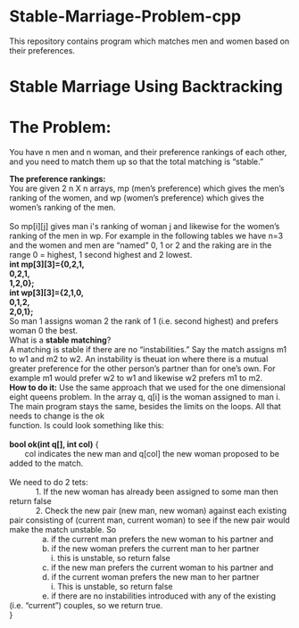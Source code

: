 Stable-Marriage-Problem-cpp
===========================

This repository contains program which matches men and women based on their preferences.

Stable Marriage Using Backtracking
==================================
The Problem:
===========
You have n men and n woman, and their preference rankings of each other, and you need to match them up so that 
the total matching is “stable.”

<b>The preference rankings:</b><br>
You are given 2 n X n arrays, mp (men’s preference) which gives the men’s ranking of the women, 
and wp (women’s preference) which gives the women’s ranking of the men.<br><br>
So mp[i][j] gives man i's ranking of woman j and likewise for the women’s ranking of the men in wp.
For example in the following tables we have n=3 and the women and men are “named” 0, 1 or 2 and the raking are 
in the range 0 = highest, 1 second highest and 2 lowest.
<b><br>
int mp[3][3]={0,2,1,
<br>          0,2,1,
<br>          1,2,0};
<br>int wp[3][3]={2,1,0,
<br>             0,1,2,
<br>             2,0,1};
<br>              </b>
So man 1 assigns woman 2 the rank of 1 (i.e. second highest) and prefers woman 0 the best.
<br>What is a <b>stable matching</b>?<br>
A matching is stable if there are no “instabilities.” Say the match assigns m1 to w1 and m2 to w2. An instability 
is theuat ion where there is a mutual greater preference for the other person’s partner than for one’s own. 
For example m1 would prefer w2 to w1 and likewise w2 prefers m1 to m2.
<br><b>How to do it:</b>
Use the same approach that we used for the one dimensional eight queens problem. In the array q, q[i] is the woman 
assigned to man i. The main program stays the same, besides the limits on the loops. All that needs to change is the 
ok<br> function. Is could look something like this:
<br>
<br><b>bool ok(int q[], int col)</b> {
<br> &nbsp;&nbsp;&nbsp;&nbsp;&nbsp;&nbsp; col indicates the new man and q[col] the new woman proposed to be added to the match.
<br><br>We need to do 2 tets:
<br>&nbsp;&nbsp;&nbsp;&nbsp;&nbsp;&nbsp;&nbsp;&nbsp;&nbsp;&nbsp;&nbsp;    1. If the new woman has already been assigned to some man then return false
<br>&nbsp;&nbsp;&nbsp;&nbsp;&nbsp;&nbsp;&nbsp;&nbsp;&nbsp;&nbsp;&nbsp;    2. Check the new pair (new man, new woman) against each existing pair consisting of (current man, current woman) to see if the new pair would make the match unstable. So
<br>&nbsp;&nbsp;&nbsp;&nbsp;&nbsp;&nbsp;&nbsp;&nbsp;&nbsp;&nbsp;&nbsp;&nbsp;&nbsp;&nbsp;        a. if the current man prefers the new woman to his partner and
<br>&nbsp;&nbsp;&nbsp;&nbsp;&nbsp;&nbsp;&nbsp;&nbsp;&nbsp;&nbsp;&nbsp;&nbsp;&nbsp;&nbsp;        b. if the new woman prefers the current man to her partner
<br>&nbsp;&nbsp;&nbsp;&nbsp;&nbsp;&nbsp;&nbsp;&nbsp;&nbsp;&nbsp;&nbsp;&nbsp;&nbsp;&nbsp;&nbsp;&nbsp;&nbsp;&nbsp;                i. this is unstable, so return false
<br>&nbsp;&nbsp;&nbsp;&nbsp;&nbsp;&nbsp;&nbsp;&nbsp;&nbsp;&nbsp;&nbsp;&nbsp;&nbsp;&nbsp;        c. if the new man prefers the current woman to his partner and
<br>&nbsp;&nbsp;&nbsp;&nbsp;&nbsp;&nbsp;&nbsp;&nbsp;&nbsp;&nbsp;&nbsp;&nbsp;&nbsp;&nbsp;        d. if the current woman prefers the new man to her partner
<br>&nbsp;&nbsp;&nbsp;&nbsp;&nbsp;&nbsp;&nbsp;&nbsp;&nbsp;&nbsp;&nbsp;&nbsp;&nbsp;&nbsp;&nbsp;&nbsp;&nbsp;&nbsp;     i. This is unstable, so return false
<br>&nbsp;&nbsp;&nbsp;&nbsp;&nbsp;&nbsp;&nbsp;&nbsp;&nbsp;&nbsp;&nbsp;&nbsp;&nbsp;&nbsp;        e. if there are no instabilities introduced with any of the existing (i.e. “current”) couples, so we return true.
<br>}
